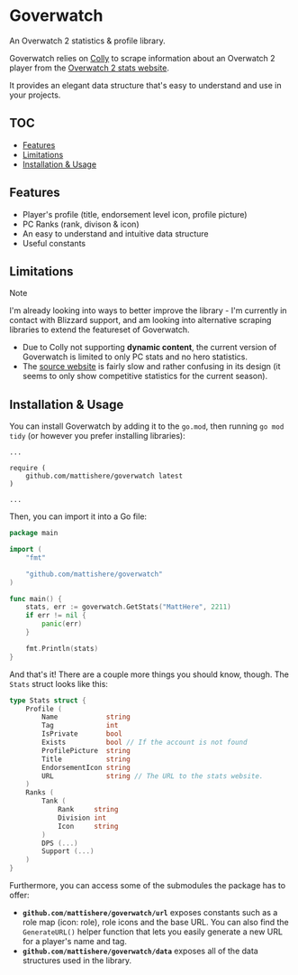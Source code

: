 # Goverwatch
An Overwatch 2 statistics & profile library.

Goverwatch relies on [Colly](https://github.com/gocolly/colly) to scrape information about an Overwatch 2 player from the [Overwatch 2 stats website](https://overwatch.blizzard.com/en-us/career/).

It provides an elegant data structure that's easy to understand and use in your projects.

## TOC
- [Features](#features)
- [Limitations](#limitations)
- [Installation & Usage](#installation--usage)

## Features
- Player's profile (title, endorsement level icon, profile picture)
- PC Ranks (rank, divison & icon)
- An easy to understand and intuitive data structure
- Useful constants

## Limitations
> [!NOTE]
> I'm already looking into ways to better improve the library - I'm currently in contact with Blizzard support, and am looking into alternative scraping libraries to extend the featureset of Goverwatch.
- Due to Colly not supporting **dynamic content**, the current version of Goverwatch is limited to only PC stats and no hero statistics.
- The [source website](https://overwatch.blizzard.com/en-us/career/) is fairly slow and rather confusing in its design (it seems to only show competitive statistics for the current season).

## Installation & Usage
You can install Goverwatch by adding it to the `go.mod`, then running `go mod tidy` (or however you prefer installing libraries):
```
...

require (
    github.com/mattishere/goverwatch latest
)

...
```

Then, you can import it into a Go file:
```Go
package main

import (
	"fmt"

	"github.com/mattishere/goverwatch"
)

func main() {
	stats, err := goverwatch.GetStats("MattHere", 2211)
	if err != nil {
		panic(err)
	}

	fmt.Println(stats)
}
```

And that's it! There are a couple more things you should know, though. The `Stats` struct looks like this:
```Go
type Stats struct {
	Profile (
		Name            string
		Tag             int
		IsPrivate		bool 
		Exists 			bool // If the account is not found
		ProfilePicture  string
		Title           string
		EndorsementIcon string
		URL             string // The URL to the stats website.
	)
	Ranks (
		Tank (
			Rank     string
			Division int
			Icon     string
		)
		DPS (...)  
		Support (...)
	)
}
```

Furthermore, you can access some of the submodules the package has to offer:
- **`github.com/mattishere/goverwatch/url`** exposes constants such as a role map (icon: role), role icons and the base URL. You can also find the `GenerateURL()` helper function that lets you easily generate a new URL for a player's name and tag.
- **`github.com/mattishere/goverwatch/data`** exposes all of the data structures used in the library.